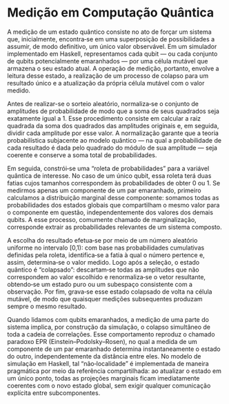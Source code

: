 # Medição em Computação Quântica

A medição de um estado quântico consiste no ato de forçar um sistema que, inicialmente, encontra‐se em uma superposição de possibilidades a assumir, de modo definitivo, um único valor observável. Em um simulador implementado em Haskell, representamos cada qubit — ou cada conjunto de qubits potencialmente emaranhados — por uma célula mutável que armazena o seu estado atual. A operação de medição, portanto, envolve a leitura desse estado, a realização de um processo de colapso para um resultado único e a atualização da própria célula mutável com o valor medido.

Antes de realizar-se o sorteio aleatório, normaliza‐se o conjunto de amplitudes de probabilidade de modo que a soma de seus quadrados seja exatamente igual a 1. Esse procedimento consiste em calcular a raiz quadrada da soma dos quadrados das amplitudes originais e, em seguida, dividir cada amplitude por esse valor. A normalização garante que a teoria probabilística subjacente ao modelo quântico — na qual a probabilidade de cada resultado é dada pelo quadrado do módulo de sua amplitude — seja coerente e conserve a soma total de probabilidades.

Em seguida, constrói‐se uma “roleta de probabilidades” para a variável quântica de interesse. No caso de um único qubit, essa roleta terá duas fatias cujos tamanhos correspondem às probabilidades de obter 0 ou 1. Se medirmos apenas um componente de um par emaranhado, primeiro calculamos a distribuição marginal desse componente: somamos todas as probabilidades dos estados globais que compartilham o mesmo valor para o componente em questão, independentemente dos valores dos demais qubits. A esse processo, comumente chamado de marginalização, corresponde extrair as probabilidades relevantes de um sistema composto.

A escolha do resultado efetua‐se por meio de um número aleatório uniforme no intervalo [0,1): com base nas probabilidades cumulativas definidas pela roleta, identifica‐se a fatia à qual o número pertence e, assim, determina‐se o valor medido. Logo após a seleção, o estado quântico é “colapsado”: descartam‐se todas as amplitudes que não correspondem ao valor escolhido e renormaliza‐se o vetor resultante, obtendo‐se um estado puro ou um subespaço consistente com a observação. Por fim, grava‐se esse estado colapsado de volta na célula mutável, de modo que quaisquer medições subsequentes produzam sempre o mesmo resultado.

Quando lidamos com qubits emaranhados, a medição de uma parte do sistema implica, por construção da simulação, o colapso simultâneo de toda a cadeia de correlações. Esse comportamento reproduz o chamado paradoxo EPR (Einstein–Podolsky–Rosen), no qual a medida de um componente de um par emaranhado determina instantaneamente o estado do outro, independentemente da distância entre eles. No modelo de simulação em Haskell, tal “não‐localidade” é implementada de maneira pragmática por meio da referência compartilhada: ao atualizar o estado em um único ponto, todas as projeções marginais ficam imediatamente coerentes com o novo estado global, sem exigir qualquer comunicação explícita entre subcomponentes.

